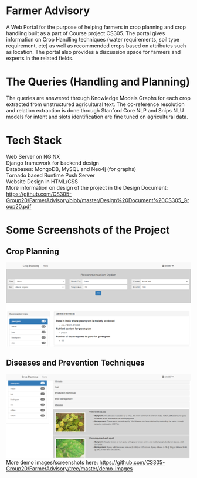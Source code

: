 # Farmer Advisory
A  Web Portal for the purpose of helping farmers in crop planning and crop handling built as a part of Course project CS305.
The portal gives information on Crop Handling techniques (water requirements, soil type requirement, etc) as well as recommended crops based on attributes such as location. The portal also provides a discussion space for farmers and experts in the related fields.
# The Queries (Handling and Planning)
The queries are answered through Knowledge Models Graphs for each crop extracted from unstructured agricultural text. The co-reference resolution and relation extraction is done through Stanford Core NLP and Snips NLU models for intent and slots identification are fine tuned on agricultural data.
# Tech Stack
Web Server on NGINX <br>
Django framework for backend design <br>
Databases: MongoDB, MySQL and Neo4j (for graphs) <br>
Tornado based Runtime Push Server <br>
Website Design in HTML/CSS <br>
More information on design of the project in the Design Document: https://github.com/CS305-Group20/FarmerAdvisory/blob/master/Design%20Document%20CS305_Group20.pdf
# Some Screenshots of the Project
## Crop Planning
![](demo-images/CropRecommendation.png)

## Diseases and Prevention Techniques
![](demo-images/Disease.png)
More demo images/screenshots here: https://github.com/CS305-Group20/FarmerAdvisory/tree/master/demo-images
